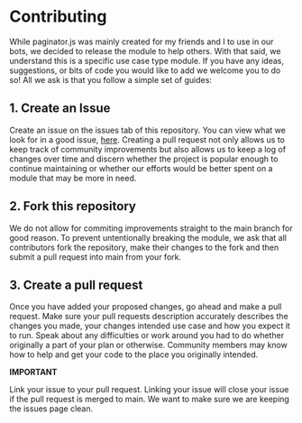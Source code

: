 # Contributing

While paginator.js was mainly created for my friends and I to use in our bots, we decided to release the module to help others. With that said, we understand this is a
specific use case type module. If you have any ideas, suggestions, or bits of code you would like to add we welcome you to do so! All we ask is that you follow a simple set
of guides: 

## 1. Create an Issue

Create an issue on the issues tab of this repository. You can view what we look for in a good issue, [here](/ISSUE_TEMPLATE.md). Creating a pull request not only allows us to
keep track of community improvements but also allows us to keep a log of changes over time and discern whether the project is popular enough to continue maintaining or whether
our efforts would be better spent on a module that may be more in need.

## 2. Fork this repository

We do not allow for commiting improvements straight to the main branch for good reason. To prevent untentionally breaking the module, we ask that all contributors fork the 
repository, make their changes to the fork and then submit a pull request into main from your fork. 

## 3. Create a pull request

Once you have added your proposed changes, go ahead and make a pull request. Make sure your pull requests description accurately describes the changes you made, your changes 
intended use case and how you expect it to run. Speak about any difficulties or work around you had to do whether originally a part of your plan or otherwise. Community members
may know how to help and get your code to the place you originally intended. 

__**IMPORTANT**__ 

Link your issue to your pull request. Linking your issue will close your issue if the 
pull request is merged to main. We want to make sure we are keeping the issues page clean. 
